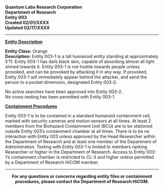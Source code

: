 **Quantum Labs Research Corporation** </br>
**Department of Research** </br>
**Entity 003** </br>
**Created 02/01/XXXX** </br>
**Updated 02/17/XXXX** </br>

---

**<ins>Entity Description</ins>**

**Entity Class:** Orange </br>
**Description:** Entity 003-1 is a tall humanoid entity standing at approximately 5’11. Entity 003-1 has dark black skin, capable of absorbing almost all light shined towards it. Entity 003-1 is not hostile towards people unless provoked, and can be provoked by attacking it in any way. If provoked, Entity 003-1 will immediately appear behind the attacker, and send the person to a pocket dimension, designated Entity 003-2.

No active searches have been approved into Entity 003-2. </br>
No cross-testing has been permitted with Entity 003-1.


**<ins>Containment Procedures</ins>** 

Entity 003-1 is to be contained in a standard humanoid containment cell, marked with security cameras and motion sensors at all times. At least 2 members from the Biohazard Containment Unit (BCU) are to be stationed outside Entity 003’s containment chamber at all times. There is to be no interaction with Entity 003 unless approved by the Head Researcher within the Department of Research and at least one member of the Department of Administration. Testing with Entity 003-1 is limited to members ranking Researcher or higher in the Department of Research. Access to Entity 003-1’s containment chamber is restricted to CL-3 and higher unless permitted by a Department of Research HiCOM member.


---

<p align="center">
  <b>For any questions or concerns regarding entity files or containment procedures, please contact the Department of Research HiCOM.</b>
</p>

